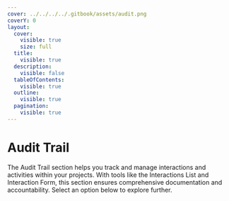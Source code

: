 ```yaml
---
cover: ../../../../.gitbook/assets/audit.png
coverY: 0
layout:
  cover:
    visible: true
    size: full
  title:
    visible: true
  description:
    visible: false
  tableOfContents:
    visible: true
  outline:
    visible: true
  pagination:
    visible: true
---
```


# Audit Trail

The Audit Trail section helps you track and manage interactions and activities within your projects. With tools like the Interactions List and Interaction Form, this section ensures comprehensive documentation and accountability. Select an option below to explore further.
